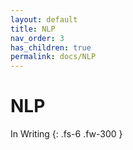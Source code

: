 ```yaml
---
layout: default
title: NLP
nav_order: 3
has_children: true
permalink: docs/NLP
---
```


# NLP

In Writing
{: .fs-6 .fw-300 }
